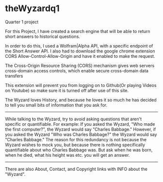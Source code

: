 # theWyzardq1
Quarter 1 project

For this Project, I have created a search engine that will be able to return short answers to historical questions.

In order to do this, I used a Wolfram|Alpha API, with a specific endpoint of the Short Answer API.
I also had to download the google chrome extension CORS Allow-Control-Allow-Origin and have it enabled to make the request.

The Cross-Origin Resource Sharing (CORS) mechanism gives web servers cross-domain access controls, which enable secure cross-domain data transfers

This extension will prevent you from logging on to Github(Or playing Videos on Youtube) so make sure it is turned off after use of this site.

The Wyzard loves History, and because he loves it so much he has decided to tell you small bits of information that you ask for.

---------------------------------------------------------

While talking to the Wyzard, try to avoid asking questions that aren't specific or quantifiable. For example: If you asked the Wyzard, "Who made the first computer?", the Wyzard would say "Charles Babbage." However, if you asked the Wyzard "Who was Charles Babbage?" the Wyzard would say "Charles Babbage."
The reason for this redundancy is not because the Wyzard wishes to mock you, but because there is nothing specifically quantifiable about who Charles Babbage was. But ask when he was born, when he died, what his height was etc. you will get an answer.

---------------------------------------------------------

There are also About, Contact, and Copyright links with INFO about the "Wyzard".

